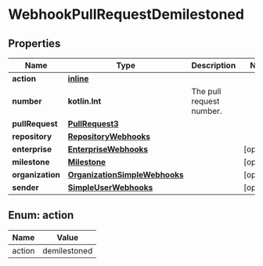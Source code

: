 
# WebhookPullRequestDemilestoned

## Properties
Name | Type | Description | Notes
------------ | ------------- | ------------- | -------------
**action** | [**inline**](#Action) |  | 
**number** | **kotlin.Int** | The pull request number. | 
**pullRequest** | [**PullRequest3**](PullRequest3.md) |  | 
**repository** | [**RepositoryWebhooks**](RepositoryWebhooks.md) |  | 
**enterprise** | [**EnterpriseWebhooks**](EnterpriseWebhooks.md) |  |  [optional]
**milestone** | [**Milestone**](Milestone.md) |  |  [optional]
**organization** | [**OrganizationSimpleWebhooks**](OrganizationSimpleWebhooks.md) |  |  [optional]
**sender** | [**SimpleUserWebhooks**](SimpleUserWebhooks.md) |  |  [optional]


<a id="Action"></a>
## Enum: action
Name | Value
---- | -----
action | demilestoned



